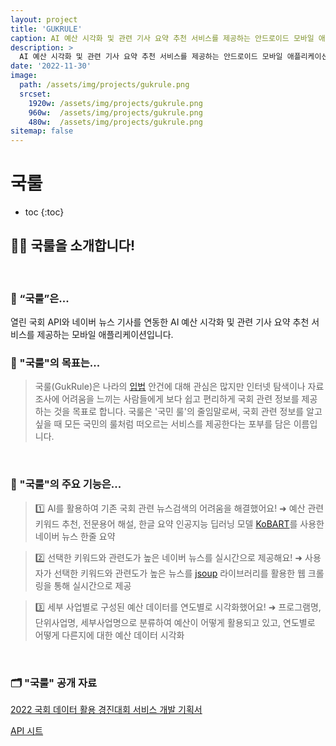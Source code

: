 ```yaml
---
layout: project
title: 'GUKRULE'
caption: AI 예산 시각화 및 관련 기사 요약 추천 서비스를 제공하는 안드로이드 모바일 애플리케이션입니다.
description: >
  AI 예산 시각화 및 관련 기사 요약 추천 서비스를 제공하는 안드로이드 모바일 애플리케이션입니다.
date: '2022-11-30'
image: 
  path: /assets/img/projects/gukrule.png
  srcset: 
    1920w: /assets/img/projects/gukrule.png
    960w:  /assets/img/projects/gukrule.png
    480w:  /assets/img/projects/gukrule.png
sitemap: false
---
```


# 국룰

* toc
{:toc}

## 👋🏻  국룰을 소개합니다!
<br>

### 🤖  “국룰”은... 

열린 국회 API와 네이버 뉴스 기사를 연동한 AI 예산 시각화 및 관련 기사 요약 추천 서비스를 제공하는 모바일 애플리케이션입니다.
<br>
  
### 🎯  "국룰"의 목표는...
> 국룰(GukRule)은 나라의 [입법](https://ko.wikipedia.org/wiki/입법) 안건에 대해 관심은 많지만 인터넷 탐색이나 자료 조사에 어려움을 느끼는 사람들에게 보다 쉽고 편리하게 국회 관련 정보를 제공하는 것을 목표로 합니다. 국룰은 '국민 룰'의 줄임말로써, 국회 관련 정보를 알고 싶을 때 모든 국민의 룰처럼 떠오르는 서비스를 제공한다는 포부를 담은 이름입니다.
<br>

### 📱  "국룰"의 주요 기능은...
  
> 1️⃣ AI를 활용하여 기존 국회 관련 뉴스검색의 어려움을 해결했어요!
>  ➜ 예산 관련 키워드 추천, 전문용어 해설, 한글 요약 인공지능 딥러닝 모델 [KoBART](https://github.com/seujung/KoBART-summarization)를 사용한 네이버 뉴스 한줄 요약
    
> 2️⃣ 선택한 키워드와 관련도가 높은 네이버 뉴스를 실시간으로 제공해요!
>  ➜ 사용자가 선택한 키워드와 관련도가 높은 뉴스를 [jsoup](https://jsoup.org) 라이브러리를 활용한 웹 크롤링을 통해 실시간으로 제공
    
> 3️⃣ 세부 사업별로 구성된 예산 데이터를 연도별로 시각화했어요!
>  ➜ 프로그램명, 단위사업명, 세부사업명으로 분류하여 예산이 어떻게 활용되고 있고, 연도별로 어떻게 다른지에 대한 예산 데이터 시각화
<br>

### 🗂️  "국룰" 공개 자료

[2022 국회 데이터 활용 경진대회 서비스 개발 기획서](https://drive.google.com/file/d/1IPcnd8zy_OZpCSq0Ow0AIbFMxN6wzIt-/view?usp=sharing)

[API 시트](https://docs.google.com/spreadsheets/d/1Jz416hgcn6QjHcf-OWGJmmi8msPMQVwt/edit?usp=sharing&ouid=107031973173200579112&rtpof=true&sd=true)
<br>
